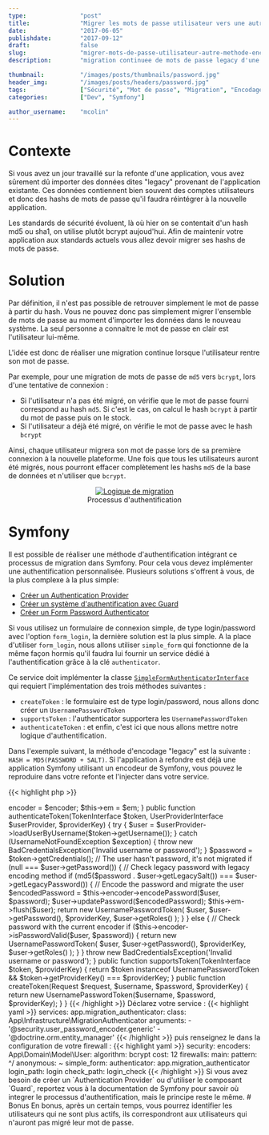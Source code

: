 ```yaml
---
type:               "post"
title:              "Migrer les mots de passe utilisateur vers une autre méthode d'encodage avec Symfony"
date:               "2017-06-05"
publishdate:        "2017-09-12"
draft:              false
slug:               "migrer-mots-de-passe-utilisateur-autre-methode-encodage-symfony"
description:        "migration continuee de mots de passe legacy d'une méthode d'encodage à une autre dans Symfony. Par exemple, migrer de md5 vers bcrypt."

thumbnail:          "/images/posts/thumbnails/password.jpg"
header_img:         "/images/posts/headers/password.jpg"
tags:               ["Sécurité", "Mot de passe", "Migration", "Encodage", "Symfony", "PHP"]
categories:         ["Dev", "Symfony"]

author_username:    "mcolin"
---
```


# Contexte

Si vous avez un jour travaillé sur la refonte d'une application, vous avez sûrement dû importer des données dites "legacy" provenant de l'application existante. Ces données contiennent bien souvent des comptes utilisateurs et donc des hashs de mots de passe qu'il faudra réintégrer à la nouvelle application.

Les standards de sécurité évoluent, là où hier on se contentait d'un hash md5 ou sha1, on utilise plutôt bcrypt aujoud'hui. Afin de maintenir votre application aux standards actuels vous allez devoir migrer ses hashs de mots de passe.

# Solution

Par définition, il n'est pas possible de retrouver simplement le mot de passe à partir du hash. Vous ne pouvez donc pas simplement migrer l'ensemble de mots de passe au moment d'importer les données dans le nouveau système. La seul personne a connaitre le mot de passe en clair est l'utilisateur lui-même.

L'idée est donc de réaliser une migration continue lorsque l'utilisateur rentre son mot de passe.

Par exemple, pour une migration de mots de passe de `md5` vers `bcrypt`, lors d'une tentative de connexion :

- Si l'utilisateur n'a pas été migré, on vérifie que le mot de passe fourni correspond au hash `md5`. Si c'est le cas, on calcul le hash `bcrypt` à partir du mot de passe puis on le stock.
- Si l'utilisateur a déjà été migré, on vérifie le mot de passe avec le hash `bcrypt`

Ainsi, chaque utilisateur migrera son mot de passe lors de sa première connexion à la nouvelle plateforme. Une fois que tous les utilisateurs auront été migrés, nous pourront effacer complètement les hashs `md5` de la base de données et n'utiliser que `bcrypt`.

<figure style="text-align: center;">
    <a href="/images/posts/2017/password-encoding-switch.png">
        <img src="/images/posts/2017/password-encoding-switch.png" style="max-width: 600px;" alt="Logique de migration" />
    </a>
    <figcaption>Processus d'authentification</figcaption>
</figure>

# Symfony

Il est possible de réaliser une méthode d'authentification intégrant ce processus de migration dans Symfony. Pour cela vous devez implémenter une authentification personnalisée. Plusieurs solutions s'offrent à vous, de la plus complexe à la plus simple:

* [Créer un Authentication Provider](http://symfony.com/doc/current/security/custom_authentication_provider.html)
* [Créer un système d'authentification avec Guard](http://symfony.com/doc/current/security/guard_authentication.html)
* [Créer un Form Password Authenticator](http://symfony.com/doc/current/security/custom_password_authenticator.html)

Si vous utilisez un formulaire de connexion simple, de type login/password avec l'option `form_login`, la dernière solution est la plus simple. A la place d'utiliser `form_login`, nous allons utiliser `simple_form` qui fonctionne de la même façon hormis qu'il faudra lui fournir un service dédié à l'authentification grâce à la clé `authenticator`.

Ce service doit implémenter la classe [`SimpleFormAuthenticatorInterface`](http://api.symfony.com/3.0/Symfony/Component/Security/Http/Authentication/SimpleFormAuthenticatorInterface.html) qui requiert l'implémentation des trois méthodes suivantes :

* `createToken` : le formulaire est de type login/password, nous allons donc créer un `UsernamePasswordToken`
* `supportsToken` : l'authenticator supportera les `UsernamePasswordToken`
* `authenticateToken` : et enfin, c'est ici que nous allons mettre notre logique d'authentification.

Dans l'exemple suivant, la méthode d'encodage "legacy" est la suivante : `HASH = MD5(PASSWORD + SALT)`. Si l'application à refondre est déjà une application Symfony utilisant un encodeur de Symfony, vous pouvez le reproduire dans votre refonte et l'injecter dans votre service.

{{< highlight php >}}
<?php

namespace App\Infrastructure;

class MigrationAuthenticator implements SimpleFormAuthenticatorInterface
{
    private $encoder, $em;

    public function __construct(UserPasswordEncoderInterface $encoder, EntityManager $em)
    {
        $this->encoder = $encoder;
        $this->em      = $em;
    }

    public function authenticateToken(TokenInterface $token, UserProviderInterface $userProvider, $providerKey)
    {
        try {
            $user = $userProvider->loadUserByUsername($token->getUsername());
        } catch (UsernameNotFoundException $exception) {
            throw new BadCredentialsException('Invalid username or password');
        }

        $password = $token->getCredentials();

        // The user hasn't password, it's not migrated
        if (null === $user->getPassword()) {
            // Check legacy password with legacy encoding method
            if (md5($password . $user->getLegacySalt()) === $user->getLegacyPassword()) {

                // Encode the password and migrate the user
                $encodedPassword = $this->encoder->encodePassword($user, $password);
                $user->updatePassword($encodedPassword);
                $this->em->flush($user);

                return new UsernamePasswordToken(
                    $user,
                    $user->getPassword(),
                    $providerKey,
                    $user->getRoles()
                );
            }
        } else {
            // Check password with the current encoder
            if ($this->encoder->isPasswordValid($user, $password)) {
                return new UsernamePasswordToken(
                    $user,
                    $user->getPassword(),
                    $providerKey,
                    $user->getRoles()
                );
            }
        }

        throw new BadCredentialsException('Invalid username or password');
    }

    public function supportsToken(TokenInterface $token, $providerKey)
    {
        return $token instanceof UsernamePasswordToken
            && $token->getProviderKey() === $providerKey;
    }

    public function createToken(Request $request, $username, $password, $providerKey)
    {
        return new UsernamePasswordToken($username, $password, $providerKey);
    }
}
{{< /highlight >}}

Déclarez votre service :

{{< highlight yaml >}}
services:
    app.migration_authenticator:
        class: App\Infrastructure\MigrationAuthenticator
        arguments:
            - '@security.user_password_encoder.generic'
            - '@doctrine.orm.entity_manager'
{{< /highlight >}}

puis renseignez le dans la configuration de votre firewall :

{{< highlight yaml >}}
security:
    encoders:
        App\Domain\Model\User:
            algorithm: bcrypt
            cost:      12
    firewalls:
        main:
            pattern: ^/
            anonymous: ~
            simple_form:
                authenticator: app.migration_authenticator
                login_path: login
                check_path: login_check
{{< /highlight >}}

Si vous avez besoin de créer un `Authentication Provider` ou d'utiliser le composant `Guard`, reportez vous à la documentation de Symfony pour savoir où integrer le processus d'authentification, mais le principe reste le même.

# Bonus

En bonus, après un certain temps, vous pourrez identifier les utilisateurs qui ne sont plus actifs, ils correspondront aux utilisateurs qui n'auront pas migré leur mot de passe.
